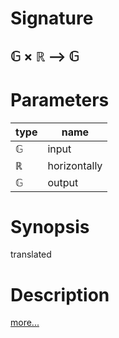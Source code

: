 # Signature
## 𝔾 × ℝ ⟶ 𝔾

# Parameters

| type | name |
|------|------|
|𝔾|input|
|ℝ|horizontally|
|𝔾|output|

# Synopsis
translated

# Description

[more...](https://en.wikipedia.org/wiki/Translation_(geometry))